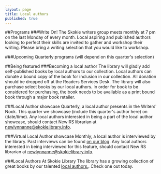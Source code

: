 ```yaml
---
layout: page
title: Local authors
published: true
---
```


##Programs
###Write On!
The Skokie writers group meets monthly at 7 pm on the last Monday of every month. Local aspiring and published authors looking to perfect their skills are invited to gather and workshop their writing. Please bring a writing selection that you would like to workshop. 

###Upcoming Quarterly programs 
(will depend on this quarter's selection)

##Being featured
###Becoming a local author
The library will gladly add self-published books by local authors to our collection. Local authors can donate a bound copy of the book for inclusion in our collection. All donation should be dropped off at the Readers Services Desk. The library will also purchase select books by our local authors. In order for book to be considered for purchasing, the book needs to be available as a print bound book through a major book retailer.  

###Local Author showcase
Quarterly, a local author presents in the Writers' Nook. This quarter we showcase (include this quarter's author here) on (date/time). Any local authors interested in being a part of the local author showcase, should contact New RS librarian at newlynnanne@skokielibrary.info.

###Virtual Local Author showcase
Monthly, a local author is interviewed by the library. Past interviews can be found [on our blog](http://blogs.skokielibrary.info/?s=local+author+showcase&x=0&y=0). Any local authors interested in being interviewed for this feature, should contact New RS librarian at newlynnanne@skokielibrary.info.

###Local Authors At Skokie Library
The library has a growing collection of great books by our talented [local authors.](http://encore.skokielibrary.info/iii/encore/search/C__SLocal%20author.__Orightresult?lang=eng&suite=beta). Check one out today.